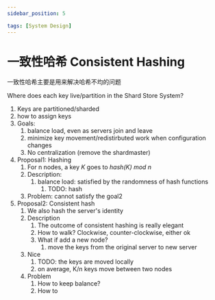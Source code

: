 ```yaml
---
sidebar_position: 5

tags: [System Design]
---
```


# 一致性哈希 Consistent Hashing

一致性哈希主要是用来解决哈希不均的问题



Where does each key live/partition in the Shard Store System?

1. Keys are partitioned/sharded
2. how to assign keys
3. Goals:
   1. balance load, even as servers join and leave
   2. minimize key movement/redistirbuted work when configuration changes
   3. No centralization (remove the shardmaster)
4. Proposal1: Hashing
   1. For n nodes, a key *K* goes to *hash(K) mod n*
   2. Description:
      1. balance load: satisfied by the randomness of hash functions
         1. TODO: hash 
   3. Problem: cannot satisfy the goal2
5. Proposal2: Consistent hash
   1. We also hash the server's identity
   2. Description
      1. The outcome of consistent hashing is really elegant
      2. How to walk? Clockwise, counter-clockwise, either ok
      3. What if add a new node?
         1. move the keys from the original server to new server
   3. Nice
      1. TODO: the keys are moved locally
      2. on average, K/n keys move between two nodes
   4. Problem
      1. How to keep balance?
      2. How to 